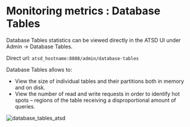 # Monitoring metrics : Database Tables


Database Tables statistics can be viewed directly in the ATSD UI under
Admin -\> Database Tables.

Direct url: `atsd_hostname:8088/admin/database-tables`

Database Tables allows to:

-   View the size of individual tables and their partitions both in
    memory and on disk.
-   View the number of read and write requests in order to identify hot
    spots – regions of the table receiving a disproportional amount of
    queries.

![](images/atsd_data_tables "database_tables_atsd")